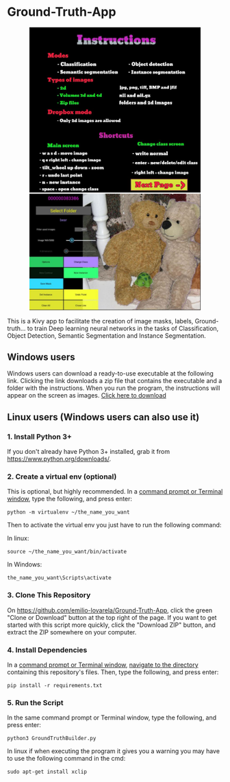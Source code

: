 # Ground-Truth-App

<p align="center"> <img src="https://github.com/emilio-lovarela/Ground-Truth-App/blob/master/Instructions/Instructions1.JPG?raw=true" alt="screenshot" width="400"><img src="https://github.com/emilio-lovarela/Ground-Truth-App/blob/master/Instructions/Instructionsz12.jpg?raw=true" alt="screenshot" width="400"></p>

This is a Kivy app to facilitate the creation of image masks, labels, Ground-truth... to train Deep learning neural networks in the tasks of Classification, Object Detection, Semantic Segmentation and Instance Segmentation.

## Windows users
Windows users can download a ready-to-use executable at the following link. Clicking the link downloads a zip file that contains the executable and a folder with the instructions. When you run the program, the instructions will appear on the screen as images.
[Click here to download](<https://www.dropbox.com/s/kb89mgbkt5vajoy/Ground-Truth-App.zip?dl=1>)

## Linux users (Windows users can also use it)

### 1. Install Python 3+

If you don't already have Python 3+ installed, grab it from <https://www.python.org/downloads/>.

### 2. Create a virtual env (optional)
This is optional, but highly recommended. In a [command prompt or Terminal window](https://tutorial.djangogirls.org/en/intro_to_command_line/#what-is-the-command-line), type the following, and press enter:

```shell
python -m virtualenv ~/the_name_you_want
```
Then to activate the virtual env you just have to run the following command:

In linux:
```shell
source ~/the_name_you_want/bin/activate
```
In Windows:
```shell
the_name_you_want\Scripts\activate
```

### 3. Clone This Repository

On <https://github.com/emilio-lovarela/Ground-Truth-App>, click the green "Clone or Download" button at the top right of the page. If you want to get started with this script more quickly, click the "Download ZIP" button, and extract the ZIP somewhere on your computer.

### 4. Install Dependencies

In a [command prompt or Terminal window](https://tutorial.djangogirls.org/en/intro_to_command_line/#what-is-the-command-line), [navigate to the directory](https://tutorial.djangogirls.org/en/intro_to_command_line/#change-current-directory) containing this repository's files. Then, type the following, and press enter:

```shell
pip install -r requirements.txt
```

### 5. Run the Script

In the same command prompt or Terminal window, type the following, and press enter:

```shell
python3 GroundTruthBuilder.py
```
In linux if when executing the program it gives you a warning you may have to use the following command in the cmd:

```shell
sudo apt-get install xclip
```